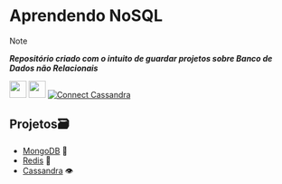 # Aprendendo NoSQL
>[!NOTE]
>**_Repositório criado com o intuito de guardar projetos sobre Banco de Dados não Relacionais_**
<div>
<a href="https://cloud.mongodb.com/v2#/org/65e875c864273b0e73d4574d/projects"><img src="https://img.shields.io/badge/MongoDB-4EA94B?style=for-the-badge&logo=mongodb&logoColor=white"  height="30"></a>
<a href="https://app.redislabs.com/#/databases"><img src="https://img.shields.io/badge/redis-%23DD0031.svg?&style=for-the-badge&logo=redis&logoColor=white"  height="30"></a>
<a href="https://astra.datastax.com/org/891047f8-5de0-4021-ae62-a232293bf337"><img src="https://img.shields.io/badge/Cassandra-1287B1?style=for-the-badge&logo=apache%20cassandra&logoColor=white" alt="Connect Cassandra"></a>
</div>


## Projetos🗃️
- [MongoDB](https://github.com/miguelcondesantos/NoSQL/tree/MongoDB) 🍃
- [Redis](https://github.com/miguelcondesantos/NoSQL/tree/Redis) 🚀
- [Cassandra](https://github.com/miguelcondesantos/NoSQL/tree/Cassandra) 👁️
